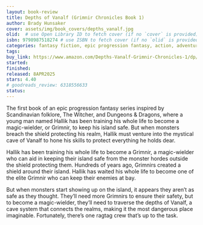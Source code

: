 ```yaml
---
layout: book-review
title: Depths of Vanalf (Grimnir Chronicles Book 1)
author: Brady Hunsaker
cover: assets/img/book_covers/depths_vanalf.jpg
olid:  # use Open Library ID to fetch cover (if no `cover` is provided)
isbn: 9798987518274 # use ISBN to fetch cover (if no `olid` is provided, dashes are optional)
categories: fantasy fiction, epic progression fantasy, action, adventure, inspired by scandanavian folklore
tags: 
buy_link: https://www.amazon.com/Depths-Vanalf-Grimnir-Chronicles-1/dp/B0DXBZ7G6B/ref=tmm_pap_swatch_0
started: 
finished: 
released: 8APR2025
stars: 4.40
# goodreads_review: 6318556633
status: 
---
```


The first book of an epic progression fantasy series inspired by Scandinavian folklore, The Witcher, and Dungeons & Dragons, where a young man named Hallik has been training his whole life to become a magic-wielder, or Grimnir, to keep his island safe. But when monsters breach the shield protecting his realm, Hallik must venture into the mystical cave of Vanalf to hone his skills to protect everything he holds dear.

Hallik has been training his whole life to become a Grimnir, a magic-wielder who can aid in keeping their island safe from the monster hordes outside the shield protecting them. Hundreds of years ago, Grimnirs created a shield around their island. Hallik has waited his whole life to become one of the elite Grimnir who can keep their enemies at bay.

But when monsters start showing up on the island, it appears they aren’t as safe as they thought. They’ll need more Grimnirs to ensure their safety, but to become a magic-wielder, they’ll need to traverse the depths of Vanalf, a cave system that connects the realms, making it the most dangerous place imaginable. Fortunately, there’s one ragtag crew that’s up to the task.
